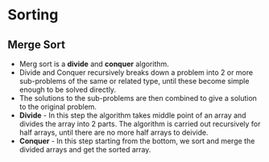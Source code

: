 # Sorting
## Merge Sort

 - Merg sort is a **divide** and **conquer** algorithm.
 - Divide and Conquer recursively breaks down a problem into 2 or more sub-problems of the same or related type, until these become simple enough to be solved directly.
 - The solutions to the sub-problems are then combined to give a solution to the original problem.
 - **Divide** - In this step the algorithm takes middle point of an array and divides the array into 2 parts. The algorithm is carried out recursively for half arrays, until there are no more half arrays to deivide. 
 - **Conquer** - In this step starting from the bottom, we sort and merge the divided arrays and get the sorted array.
